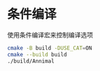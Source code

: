 # 条件编译

使用条件编译宏来控制编译选项

``` bash
cmake -B build -DUSE_CAT=ON
cmake --build build
./build/Annimal
```